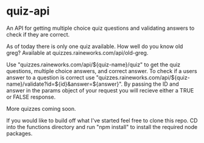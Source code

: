 # quiz-api
An API for getting multiple choice quiz questions and validating answers to check if they are correct. 

As of today there is only one quiz available. How well do you know old greg? Available at quizzes.raineworks.com/api/old-greg.

Use "quizzes.raineworks.com/api/${quiz-name}/quiz" to get the quiz questions, multiple choice answers, and correct answer. 
To check if a users answer to a question is correct use "quizzes.raineworks.com/api/${quiz-name}/validate?id=${id}&answer=${answer}". 
By passing the ID and answer in the params object of your request you will recieve either a TRUE or FALSE response. 

More quizzes coming soon. 

If you would like to build off what I've started feel free to clone this repo. 
CD into the functions directory and run "npm install" to install the required node packages. 
